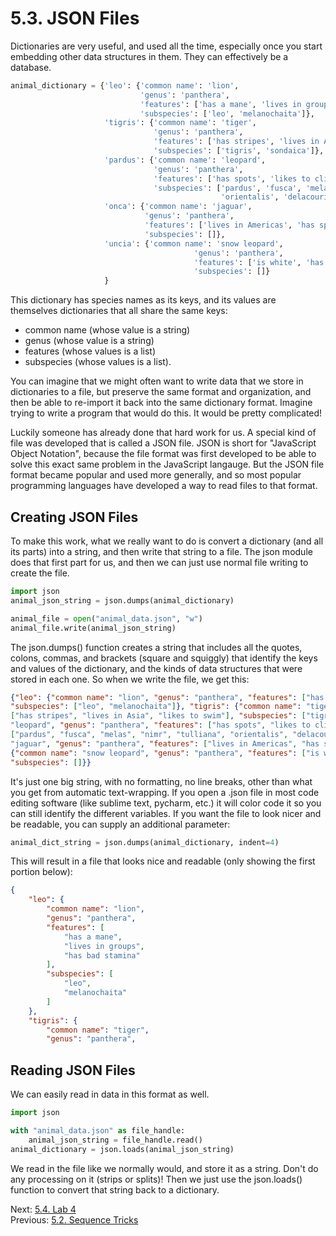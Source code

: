# 5.3. JSON Files

Dictionaries are very useful, and used all the time, especially once you start embedding other data structures in them.
They can effectively be a database.
```python
animal_dictionary = {'leo': {'common name': 'lion',
                             'genus': 'panthera',
                             'features': ['has a mane', 'lives in groups', 'has bad stamina'],
                             'subspecies': ['leo', 'melanochaita']},
                     'tigris': {'common name': 'tiger',
                                'genus': 'panthera',
                                'features': ['has stripes', 'lives in Asia', 'likes to swim'],
                                'subspecies': ['tigris', 'sondaica']},
                     'pardus': {'common name': 'leopard',
                                'genus': 'panthera',
                                'features': ['has spots', 'likes to climb trees', 'is solitary'],
                                'subspecies': ['pardus', 'fusca', 'melas', 'nimr', 'tulliana', 
                                               'orientalis', 'delacouri', 'kotiya']},
                     'onca': {'common name': 'jaguar',
                              'genus': 'panthera',
                              'features': ['lives in Americas', 'has spots', 'nocturnal'],
                              'subspecies': []},
                     'uncia': {'common name': 'snow leopard',
                                         'genus': 'panthera',
                                         'features': ['is white', 'has spots', 'likes the cold'],
                                         'subspecies': []}
                     }
```
This dictionary has species names as its keys, and its values are themselves dictionaries that all share the same 
keys:
- common name (whose value is a string)
- genus (whose value is a string)
- features (whose values is a list)
- subspecies (whose values is a list).

You can imagine that we might often want to write data that we store in dictionaries to a file, but preserve the same 
format and organization, and then be able to re-import it back into the same dictionary format. Imagine trying to 
write a program that would do this. It would be pretty complicated!

Luckily someone has already done that hard work for us. A special kind of file was developed that is called a JSON file.
JSON is short for "JavaScript Object Notation", because the file format was first developed to be able to solve this 
exact same problem in the JavaScript langauge. But the JSON file format became popular and used more generally, and so 
most popular programming languages have developed a way to read files to that format.

## Creating JSON Files

To make this work, what we really want to do is convert a dictionary (and all its parts) into a string, and then 
write that string to a file. The json module does that first part for us, and then we can just use normal file writing
to create the file.
```python
import json
animal_json_string = json.dumps(animal_dictionary)

animal_file = open("animal_data.json", "w")
animal_file.write(animal_json_string)
```
The json.dumps() function creates a string that includes all the quotes, colons, commas, and brackets (square and 
squiggly) that identify the keys and values of the dictionary, and the kinds of data structures that were stored in 
each one. So when we write the file, we get this:

```json
{"leo": {"common name": "lion", "genus": "panthera", "features": ["has a mane", "lives in groups", "has bad stamina"], 
"subspecies": ["leo", "melanochaita"]}, "tigris": {"common name": "tiger", "genus": "panthera", "features": 
["has stripes", "lives in Asia", "likes to swim"], "subspecies": ["tigris", "sondaica"]}, "pardus": {"common name": 
"leopard", "genus": "panthera", "features": ["has spots", "likes to climb trees", "is solitary"], "subspecies": 
["pardus", "fusca", "melas", "nimr", "tulliana", "orientalis", "delacouri", "kotiya"]}, "onca": {"common name": 
"jaguar", "genus": "panthera", "features": ["lives in Americas", "has spots", "nocturnal"], "subspecies": []}, "uncia": 
{"common name": "snow leopard", "genus": "panthera", "features": ["is white", "has spots", "likes the cold"], 
"subspecies": []}}
```
It's just one big string, with no formatting, no line breaks, other than what you get from automatic text-wrapping. If 
you open a .json file in most code editing software (like sublime text, pycharm, etc.) it will color code it so you 
can still identify the different variables. If you want the file to look nicer and be readable, you can supply an 
additional parameter:
```python
animal_dict_string = json.dumps(animal_dictionary, indent=4)
```
This will result in a file that looks nice and readable (only showing the first portion below):
```json
{
    "leo": {
        "common name": "lion",
        "genus": "panthera",
        "features": [
            "has a mane",
            "lives in groups",
            "has bad stamina"
        ],
        "subspecies": [
            "leo",
            "melanochaita"
        ]
    },
    "tigris": {
        "common name": "tiger",
        "genus": "panthera",
```

## Reading JSON Files

We can easily read in data in this format as well.
```python
import json

with "animal_data.json" as file_handle:
    animal_json_string = file_handle.read()
animal_dictionary = json.loads(animal_json_string)
```
We read in the file like we normally would, and store it as a string. Don't do any processing on it (strips or splits)!
Then we just use the json.loads() function to convert that string back to a dictionary.

Next: [5.4. Lab 4](5.4.%20Lab%205.md)<br>
Previous: [5.2. Sequence Tricks](5.2.%20Sequence%20Tricks.md)
